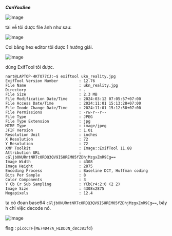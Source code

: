 ***CanYouSee***

![image](https://github.com/user-attachments/assets/0da04009-3515-4ceb-b58f-ea2010e31c57)

tài về tôi được file ảnh như sau:

![image](https://github.com/user-attachments/assets/b94294d5-0a2e-4289-87d1-28939b7d0400)

Coi bằng hex editor tôi được 1 hướng giải.

![image](https://github.com/user-attachments/assets/ffffada0-f803-46af-b08e-7c0548c47682)

dùng ExifTool tôi được.

```linux
nart@LAPTOP-4KTO77CJ:~$ exiftool ukn_reality.jpg
ExifTool Version Number         : 12.76
File Name                       : ukn_reality.jpg
Directory                       : .
File Size                       : 2.3 MB
File Modification Date/Time     : 2024:03:12 07:05:57+07:00
File Access Date/Time           : 2024:11:01 15:13:28+07:00
File Inode Change Date/Time     : 2024:11:01 15:12:58+07:00
File Permissions                : -rw-r--r--
File Type                       : JPEG
File Type Extension             : jpg
MIME Type                       : image/jpeg
JFIF Version                    : 1.01
Resolution Unit                 : inches
X Resolution                    : 72
Y Resolution                    : 72
XMP Toolkit                     : Image::ExifTool 11.88
Attribution URL                 : cGljb0NURntNRTc0RDQ3QV9ISUREM05fZDhjMzgxZmR9Cg==
Image Width                     : 4308
Image Height                    : 2875
Encoding Process                : Baseline DCT, Huffman coding
Bits Per Sample                 : 8
Color Components                : 3
Y Cb Cr Sub Sampling            : YCbCr4:2:0 (2 2)
Image Size                      : 4308x2875
Megapixels                      : 12.4
```
ta có đoạn base64 ```cGljb0NURntNRTc0RDQ3QV9ISUREM05fZDhjMzgxZmR9Cg==```, bây h chỉ việc decode nó.

![image](https://github.com/user-attachments/assets/d1a39924-5ab8-45ed-9d04-0641a351c565)

flag : ```picoCTF{ME74D47A_HIDD3N_d8c381fd}```

